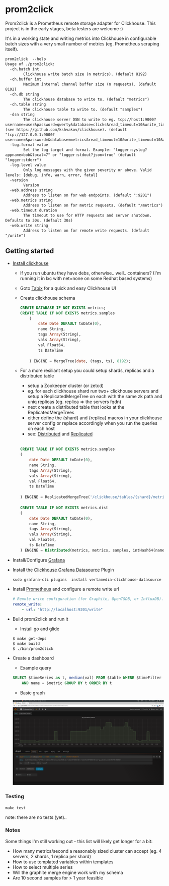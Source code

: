 # prom2click

Prom2click is a Prometheus remote storage adapter for Clickhouse. This project is in the early stages, beta testers are welcome :)

It's in a working state and writing metrics into Clickhouse in configurable batch sizes with a very small number of metrics (eg. Prometheus scraping itself).


```console
prom2click  --help
Usage of ./prom2click:
  -ch.batch int
        Clickhouse write batch size (n metrics). (default 8192)
  -ch.buffer int
        Maximum internal channel buffer size (n requests). (default 8192)
  -ch.db string
        The clickhouse database to write to. (default "metrics")
  -ch.table string
        The clickhouse table to write to. (default "samples")
  -dsn string
        The clickhouse server DSN to write to eg. tcp://host1:9000?username=user&password=qwerty&database=clicks&read_timeout=10&write_timeout=20&alt_hosts=host2:9000,host3:9000 (see https://github.com/kshvakov/clickhouse). (default "tcp://127.0.0.1:9000?username=&password=&database=metrics&read_timeout=10&write_timeout=10&alt_hosts=")
  -log.format value
        Set the log target and format. Example: "logger:syslog?appname=bob&local=7" or "logger:stdout?json=true" (default "logger:stderr")
  -log.level value
        Only log messages with the given severity or above. Valid levels: [debug, info, warn, error, fatal]
  -version
        Version
  -web.address string
        Address to listen on for web endpoints. (default ":9201")
  -web.metrics string
        Address to listen on for metric requests. (default "/metrics")
  -web.timeout duration
        The timeout to use for HTTP requests and server shutdown. Defaults to 30s. (default 30s)
  -web.write string
        Address to listen on for remote write requests. (default "/write")
```

## Getting started

* [Install clickhouse](https://clickhouse.yandex/)
    * If you run ubuntu they have debs, otherwise.. well.. containers? (I'm running it in lxc with net=none on some Redhat based systems)

    * Goto [Tabix](http://ui.tabix.io/) for a quick and easy Clickhouse UI

    * Create clickhouse schema
        ```sql
        CREATE DATABASE IF NOT EXISTS metrics;
        CREATE TABLE IF NOT EXISTS metrics.samples
            (
                date Date DEFAULT toDate(0),
                name String,
                tags Array(String),
                vals Array(String),
                val Float64,
                ts DateTime

            ) ENGINE = MergeTree(date, (tags, ts), 8192);
        ```
    * For a more resiliant setup you could setup shards, replicas and a distributed table
        * setup a Zookeeper cluster (or zetcd)
        * eg. for each clickhouse shard run two+ clickhouse servers and setup a ReplicatedMergeTree on each with the same zk path and uniq replicas (eg. replica => the servers fqdn)
        * next create a distributed table that looks at the ReplicatedMergeTrees
        * either define the {shard} and {replica} macros in your clickhouse server config or replace accordingly when you run the queries on each host
        * see: [Distributed](https://clickhouse.yandex/docs/en/table_engines/distributed.html) and [Replicated](https://clickhouse.yandex/docs/en/table_engines/replication.html)
    	```sql

    	CREATE TABLE IF NOT EXISTS metrics.samples
    	(
    		date Date DEFAULT toDate(0),
    		name String,
    		tags Array(String),
    		vals Array(String),
    		val Float64,
    		ts DateTime

    	) ENGINE = ReplicatedMergeTree('/clickhouse/tables/{shard}/metrics.samples', '  {replica}', date, (tags, ts), 8192);

    	CREATE TABLE IF NOT EXISTS metrics.dist
    	(
    		date Date DEFAULT toDate(0),
    		name String,
    		tags Array(String),
    		vals Array(String),
    		val Float64,
    		ts DateTime
    	) ENGINE = Distributed(metrics, metrics, samples, intHash64(name));
        ```

* Install/Configure [Grafana](https://grafana.com/)
* Install the [Clickhouse Grafana Datasource](https://github.com/Vertamedia/clickhouse-grafana) Plugin
     ```console
    sudo grafana-cli plugins  install vertamedia-clickhouse-datasource
     ```
* Install [Prometheus](https://prometheus.io/) and configure a remote write url
    ```yaml
    # Remote write configuration (for Graphite, OpenTSDB, or InfluxDB).
    remote_write:
        - url: "http://localhost:9201/write"

    ```
* Build prom2click and run it
    * Install go and glide

    ```console
    $ make get-deps
    $ make build
    $ ./bin/prom2click
    ```

* Create a dashboard
    * Example query
    ```sql
    SELECT $timeSeries as t, median(val) FROM $table WHERE $timeFilter
        AND name = $metric GROUP BY t ORDER BY t
    ```
    * Basic graph

    ![Alt text](./img/screen1.png "Dashboard Screen" )

### Testing

``make test``

note: there are no tests (yet)..


### Notes

Some things I'm still working out - this list will likely get longer for a bit:

* How many metrics/second a reasonably sized cluster can accept (eg. 4 servers, 2 shards, 1 replica per shard)
* How to use templated variables within templates 
* How to select multiple series
* Will the graphite merge engine work with my schema
* Are 10 second samples for > 1 year feasible